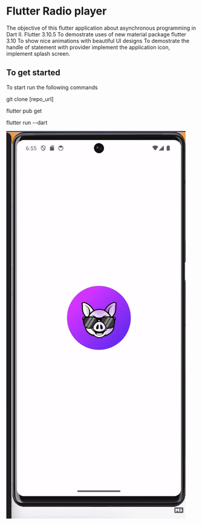 # Flutter Radio player

The objective of this flutter application about asynchronous programming in Dart II. Flutter 3.10.5
To demostrate uses of new material package flutter 3.10
To show nice animations with beautiful UI designs
To demostrate the handle of statement with provider
implement the application icon,
implement splash screen.

## To get started 
To start run the following commands 

git clone [repo_url]

flutter pub get

flutter run --dart


![](assets/radio_player.gif)
